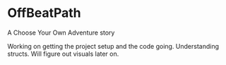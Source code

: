 # OffBeatPath
A Choose Your Own Adventure story

Working on getting the project setup and the code going. Understanding structs.
Will figure out visuals later on. 

